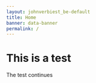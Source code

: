 ```yaml
---
layout: johnverbiest_be-default
title: Home
banner: data-banner
permalink: /
---
```


# This is a test

The test continues